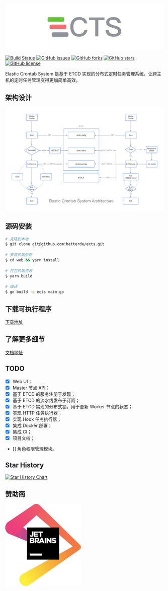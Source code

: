 ![dashboard](spa/docs/.vuepress/public/logo.png)

[![Build Status](https://github.com/betterde/ects/actions/workflows/ci.yml/badge.svg)](https://github.com/betterde/ects/actions/workflows/ci.yml/badge.svg)
[![GitHub issues](https://img.shields.io/github/issues/betterde/ects)](https://github.com/betterde/ects/issues)
[![GitHub forks](https://img.shields.io/github/forks/betterde/ects)](https://github.com/betterde/ects/network)
[![GitHub stars](https://img.shields.io/github/stars/betterde/ects)](https://github.com/betterde/ects/stargazers)
[![GitHub license](https://img.shields.io/github/license/betterde/ects)](https://github.com/betterde/ects/blob/master/LICENSE)

Elastic Crontab System 是基于 ETCD 实现的分布式定时任务管理系统，让跨主机的定时任务管理变得更加简单高效。

## 架构设计

![dashboard](spa/docs/.vuepress/public/architecture.png)

## 源码安装

```bash
# 克隆到本地
$ git clone git@github.com:betterde/ects.git

# 安装前端依赖
$ cd web && yarn install

# 打包前端资源
$ yarn build

# 编译
$ go build -o ects main.go
```

## 下载可执行程序

[下载地址](https://github.com/betterde/ects/releases)

## 了解更多细节

[文档地址](https://betterde.github.io/ects/)

## TODO

- [x] Web UI；
- [x] Master 节点 API；
- [x] 基于 ETCD 的服务注册于发现；
- [x] 基于 ETCD 的流水线发布于订阅；
- [x] 基于 ETCD 实现的分布式锁，用于更新 Worker 节点的状态；
- [x] 实现 HTTP 任务执行器；
- [x] 实现 Hook 任务执行器；
- [x] 集成 Docker 部署；
- [x] 集成 CI；
- [x] 项目文档；
- [] 角色权限管理模块。

## Star History

[![Star History Chart](https://api.star-history.com/svg?repos=betterde/ects&type=Date)](https://star-history.com/#betterde/ects&Date)

## 赞助商

[![jetbrains](spa/docs/.vuepress/public/jetbrains.svg)](https://www.jetbrains.com/?from=ects)

